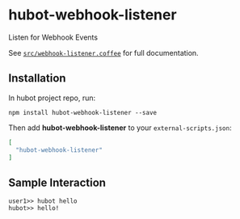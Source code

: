 # hubot-webhook-listener

Listen for Webhook Events

See [`src/webhook-listener.coffee`](src/webhook-listener.coffee) for full documentation.

## Installation

In hubot project repo, run:

`npm install hubot-webhook-listener --save`

Then add **hubot-webhook-listener** to your `external-scripts.json`:

```json
[
  "hubot-webhook-listener"
]
```

## Sample Interaction

```
user1>> hubot hello
hubot>> hello!
```
